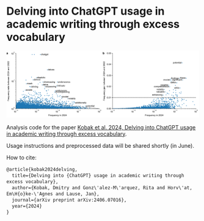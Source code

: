 # Delving into ChatGPT usage in academic writing through excess vocabulary

![Excess words in 2024](figures/words2024.png)

Analysis code for the paper [Kobak et al. 2024, Delving into ChatGPT usage in academic writing through excess vocabulary](https://arxiv.org/abs/2406.07016).

Usage instructions and preprocessed data will be shared shortly (in June).

How to cite:
```
@article{kobak2024delving,
  title={Delving into {ChatGPT} usage in academic writing through excess vocabulary},
  author={Kobak, Dmitry and Gonz\'alez-M\'arquez, Rita and Horv\'at, Em\H{o}ke-\'Agnes and Lause, Jan},
  journal={arXiv preprint arXiv:2406.07016},
  year={2024}
}
```




